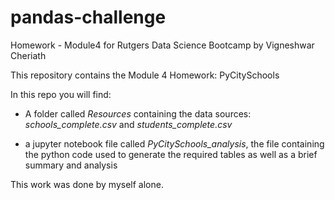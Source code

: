 # pandas-challenge
Homework - Module4 for Rutgers Data Science Bootcamp
by Vigneshwar Cheriath

This repository contains the Module 4 Homework: PyCitySchools

In this repo you will find: 

- A folder called *Resources* containing the data sources: *schools_complete.csv* and *students_complete.csv*

- a jupyter notebook file called *PyCitySchools_analysis*, the file containing the python code used to generate the required tables as well as a brief summary and analysis


This work was done by myself alone.